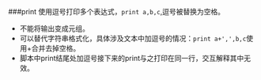 ###print
使用逗号打印多个表达式，`print a,b,c`,逗号被替换为空格。

* 不能将输出变成元组。
* 可以替代字符串格式化，具体涉及文本中加逗号的情况：`print a+',',b,c`使用+合并去掉空格。
* 脚本中print结尾处加逗号接下来的print与之打印在同一行，交互解释其中无效。
